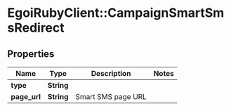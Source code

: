 # EgoiRubyClient::CampaignSmartSmsRedirect

## Properties
Name | Type | Description | Notes
------------ | ------------- | ------------- | -------------
**type** | **String** |  | 
**page_url** | **String** | Smart SMS page URL | 


